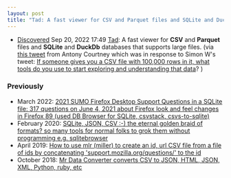 ```yaml
---
layout: post
title: "Tad: A fast viewer for CSV and Parquet files and SQLite and DuckDb databases that supports large files.  <-- Nice alternative to (in no order) dirtylittlesql.com, graphext, knime, visidata, datasette, xsv, csvkit, R tidyverse with arrow, python pandas / dask, as well as the traditional grep / uniq / cut / sed / awk / sort / uniq etc   "
---
```

* [Discovered](http://rolandtanglao.com/2020/07/29/p1-blogthis-checkvist-list-links-to-blog/) Sep 20, 2022 17:49 [Tad](https://www.tadviewer.com/):  A fast viewer for **CSV** and **Parquet** files and **SQLite** and **DuckDb** databases that supports large files. (via [this tweet](https://twitter.com/antonycourtney/status/1572353401341771777) from Antony Courtney which was in response to Simon W's tweet: [If someone gives you a CSV file with 100,000 rows in it, what tools do you use to start exploring and understanding that data](https://twitter.com/simonw/status/1572285367382061057)? )

### Previously

* March 2022: [2021  SUMO Firefox Desktop Support Questions in a SQLite file: 317 questions  on June 4, 2021 about Firefox look and feel changes in Firefox 89 (used  DB Browser for SQLite, csvstack, csvs-to-sqlite)](http://rolandtanglao.com/2022/03/27/p1-firefox-sumo-317-support-questions-2021-june4-firefox89-new-look-and-feel/)       
* February 2020: [SQLite,  JSON, CSV :-) the eternal golden braid of formats? so many tools for  normal folks to grok them without programming e.g. sqlitebrowser](http://rolandtanglao.com/2020/02/23/p1-sqlite-csv-json-the-eternal-golden-braid-sqlitebrowser/)        
* April 2019: [How  to use mlr (miller) to create an id, url CSV file from a file of ids by  concatenating 'support.mozilla.org/questions/' to the id](http://rolandtanglao.com/2019/04/21/p2-howto-use-miller-mlr-to-create-csv-file-with-urls-from-ids/)   
* October 2018:  [Mr Data Converter converts CSV to JSON, HTML, JSON, XML, Python, ruby, etc](http://rolandtanglao.com/2018/10/20/p1-csv-to-json-mr-data-converter/)        



